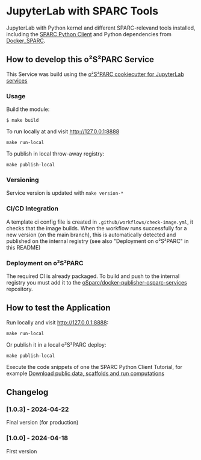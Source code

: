 # JupyterLab with SPARC Tools

JupyterLab with Python kernel and different SPARC-relevand tools installed, including the [SPARC Python Client](https://docs.sparc.science/docs/sparc-python-client) and Python dependencies from [Docker_SPARC](https://github.com/cchorn/Docker_SPARC).

## How to develop this o²S²PARC Service

This Service was build using the [o²S²PARC cookiecutter for JupyterLab services](https://github.com/ITISFoundation/cookiecutter-osparc-jupyterlab-service)
### Usage

Build the module:
```console
$ make build
```
To run locally at and visit http://127.0.0.1:8888
```console
make run-local
```
To publish in local throw-away registry:
```console
make publish-local
```


### Versioning
Service version is updated with ``make version-*``

### CI/CD Integration 
A template ci config file is created in ```.github/workflows/check-image.yml```, it checks that the image builds. When the workflow runs successfully for a new version (on the main branch), this is automatically detected and published on the internal registry (see also "Deployment on o²S²PARC" in this README)

### Deployment on o²S²PARC

The required CI is already packaged.
To build and push to the internal registry you must add it to the [oSparc/docker-publisher-osparc-services](https://git.speag.com/oSparc/docker-publisher-osparc-services) repository.

## How to test the Application
Run locally and visit http://127.0.0.1:8888:
```console
make run-local
```
Or publish it in a local o²S²PARC deploy:
```console
make publish-local
```
Execute the code snippets of one the SPARC Python Client Tutorial, for example [Download public data, scaffolds and run computations](https://docs.sparc.science/docs/getting-started-with-the-sparc-python-client)

## Changelog

### [1.0.3] - 2024-04-22
Final version (for production)

### [1.0.0] - 2024-04-18
First version

